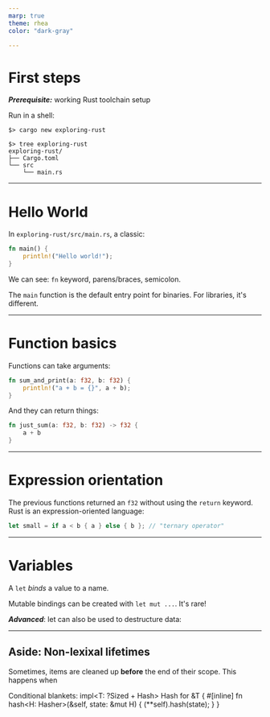 ```yaml
---
marp: true
theme: rhea
color: "dark-gray"

---
```


# First steps

**_Prerequisite:_**  working Rust toolchain setup

Run in a shell:

```
$> cargo new exploring-rust

$> tree exploring-rust
exploring-rust/
├── Cargo.toml
└── src
    └── main.rs
```

---

# Hello World

In `exploring-rust/src/main.rs`, a classic:

```rust
fn main() {
    println!("Hello world!");
}
```

We can see: `fn` keyword, parens/braces, semicolon.

The `main` function is the default entry point for binaries. For libraries, it's different.

---

# Function basics

Functions can take arguments:

```rust
fn sum_and_print(a: f32, b: f32) {
    println!("a + b = {}", a + b);
}
```

And they can return things:

```rust
fn just_sum(a: f32, b: f32) -> f32 {
    a + b
}
```

---

# Expression orientation

The previous functions returned an `f32` without using the `return` keyword.
Rust is an expression-oriented language:

```rust
let small = if a < b { a } else { b }; // "ternary operator"

```

---

# Variables

A `let` _binds_ a value to a name.

Mutable bindings can be created with `let mut ...`. It's rare!

**_Advanced_**: let can also be used to destructure data:

---


## Aside: Non-lexixal lifetimes

Sometimes, items are cleaned up **before** the end of their scope.
This happens when 


Conditional blankets:
impl<T: ?Sized + Hash> Hash for &T {
    #[inline]
    fn hash<H: Hasher>(&self, state: &mut H) {
        (**self).hash(state);
    }
}
